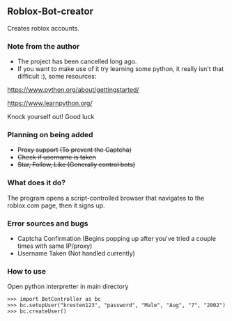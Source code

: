 ## Roblox-Bot-creator
Creates roblox accounts.

### Note from the author
- The project has been cancelled long ago.
- If you want to make use of it try learning some python, it really isn't that difficult :), some resources:

https://www.python.org/about/gettingstarted/

https://www.learnpython.org/

Knock yourself out! Good luck

### Planning on being added
- ~~Proxy support (To prevent the Captcha)~~
- ~~Check if username is taken~~
- ~~Star, Follow, Like (Generally control bots)~~

### What does it do?
The program opens a script-controlled browser that navigates to the roblox.com page, then it signs up.

### Error sources and bugs
- Captcha Confirmation (Begins popping up after you've tried a couple times with same IP/proxy)
- Username Taken (Not handled currently)

### How to use
Open python interpretter in main directory
```
>>> import BotController as bc
>>> bc.setupUser("kresten123", "password", "Male", "Aug", "7", "2002")
>>> bc.createUser()
```
